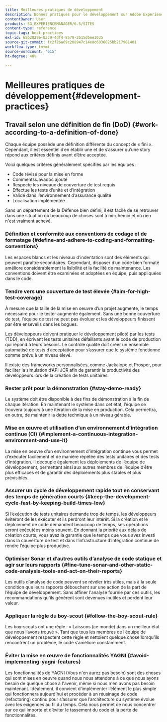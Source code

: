 ```yaml
---
title: Meilleures pratiques de développement
description: Bonnes pratiques pour le développement sur Adobe Experience Manager.
contentOwner: User
products: SG_EXPERIENCEMANAGER/6.5/SITES
content-type: reference
topic-tags: best-practices
exl-id: 65b2029e-03c9-4df4-8579-2b15dbee1035
source-git-commit: fc2f26a69c208947c14e8c6036825bb217901481
workflow-type: tm+mt
source-wordcount: '615'
ht-degree: 48%

---
```


# Meilleures pratiques de développement{#development-practices}

## Travail selon une définition de fin (DoD) {#work-according-to-a-definition-of-done}

Chaque équipe possède une définition différente du concept de « fini ». Cependant, il est essentiel d’en établir une et de s’assurer qu’une story répond aux critères définis avant d’être acceptée.

Voici quelques critères généralement spécifiés par les équipes :

* Code révisé pour la mise en forme
* Comments/Javadoc ajouté
* Respecte les niveaux de couverture de test requis
* Effectue les tests d’unité et d’intégration
* Validé dans l’environnement d’assurance qualité
* Localisation implémentée

Sans un département de la Défense bien défini, il est facile de se retrouver dans une situation où beaucoup de choses sont à mi-chemin et où rien n&#39;est vraiment achevé.

### Définition et conformité aux conventions de codage et de formatage {#define-and-adhere-to-coding-and-formatting-conventions}

Les espaces blancs et les niveaux d’indentation sont des éléments qui peuvent paraître secondaires. Cependant, disposer d’un code bien formaté améliore considérablement la lisibilité et la facilité de maintenance. Les conventions doivent être examinées et adoptées en équipe, puis appliquées dans le code.

### Tendre vers une couverture de test élevée  {#aim-for-high-test-coverage}

À mesure que la taille de la mise en oeuvre d’un projet augmente, le temps nécessaire pour le tester augmente également. Sans une bonne couverture de test, l’équipe de test ne peut pas évoluer et les développeurs finissent par être ensevelis dans les bogues.

Les développeurs doivent pratiquer le développement piloté par les tests (TDD), en écrivant les tests unitaires défaillants avant le code de production qui répond à leurs besoins. Le contrôle qualité doit créer un ensemble automatisé de tests d’acceptation pour s’assurer que le système fonctionne comme prévu à un niveau élevé.

Il existe des frameworks personnalisées, comme Jackalope et Prosper, pour faciliter la simulation d’API JCR afin de garantir la productivité des développeurs lors de la création de tests unitaires.

### Rester prêt pour la démonstration {#stay-demo-ready}

Le système doit être disponible à des fins de démonstration à la fin de chaque itération. En maintenant le système dans cet état, l’équipe se trouvera toujours à une itération de la mise en production. Cela permettra, en outre, de maintenir la dette technique à un niveau gérable.

### Mise en œuvre et utilisation d’un environnement d’intégration continue (CI) {#implement-a-continuous-integration-environment-and-use-it}

La mise en oeuvre d’un environnement d’intégration continue vous permet d’exécuter facilement et de manière répétée des tests unitaires et des tests d’intégration. Il découple également les déploiements de l’équipe de développement, permettant ainsi aux autres membres de l’équipe d’être plus efficaces et de garantir des déploiements plus stables et plus prévisibles.

### Assurer un cycle de développement rapide tout en conservant des temps de génération courts {#keep-the-development-cycle-fast-by-keeping-build-times-low}

Si l’exécution de tests unitaires demande trop de temps, les développeurs éviteront de les exécuter et ils perdront leur intérêt. Si la création et le déploiement de code demandent beaucoup de temps, ses opérations seront exécutées moins souvent. En donnant la priorité aux délais de création courts, vous avez la garantie que le temps que vous avez investi dans la couverture de test et dans l’infrastructure d’intégration continue de rendre l’équipe plus productive.

### Optimiser Sonar et d’autres outils d’analyse de code statique et agir sur leurs rapports {#fine-tune-sonar-and-other-static-code-analysis-tools-and-act-on-their-reports}

Les outils d’analyse de code peuvent se révéler très utiles, mais à la seule condition que leurs rapports débouchent sur une action de la part de l’équipe de développement. Sans affiner l&#39;analyse fournie par ces outils, les recommandations qu&#39;ils génèrent sont devenues inutiles et perdent leur valeur.

### Appliquer la règle du boy-scout {#follow-the-boy-scout-rule}

Les boy-scouts ont une règle : « Laissons (ce monde) dans un meilleur état que nous l’avons trouvé ». Tant que tous les membres de l’équipe de développement respectent cette règle et nettoient quelque chose lorsqu’ils rencontrent un problème, le code s’améliore constamment.

### Éviter la mise en œuvre de fonctionnalités YAGNI {#avoid-implementing-yagni-features}

Les fonctionnalités de YAGNI (Vous n&#39;en aurez pas besoin) sont des choses qui sont mises en oeuvre quand nous nous attendons à ce que nous ayons besoin de quelque chose à l&#39;avenir, même si nous n&#39;en avons pas besoin maintenant. Idéalement, il convient d’implémenter l’élément le plus simple qui fonctionnera aujourd’hui et procéder à un réusinage de code (refactoring) continu pour s’assurer que l’architecture du système évolue avec les exigences au fil du temps. Cela nous permet de nous concentrer sur ce qui importe et d’éviter le tassement du code et la perte de fonctionnalités.
